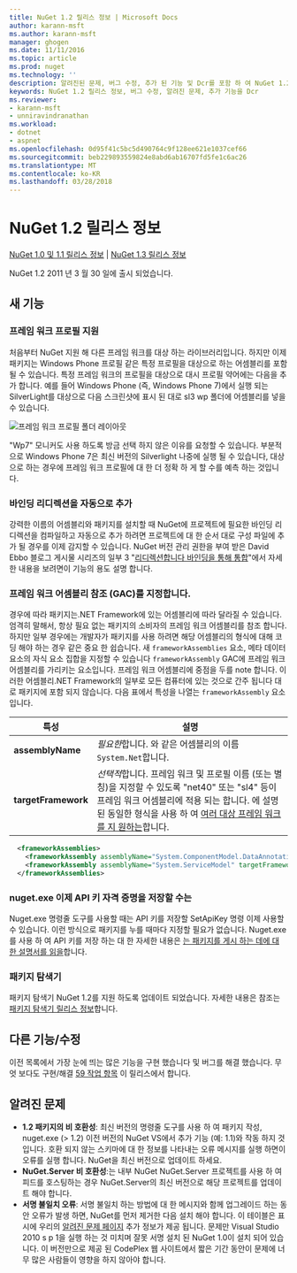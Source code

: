 ```yaml
---
title: NuGet 1.2 릴리스 정보 | Microsoft Docs
author: karann-msft
ms.author: karann-msft
manager: ghogen
ms.date: 11/11/2016
ms.topic: article
ms.prod: nuget
ms.technology: ''
description: 알려진된 문제, 버그 수정, 추가 된 기능 및 Dcr를 포함 하 여 NuGet 1.2에 대 한 릴리스 정보입니다.
keywords: NuGet 1.2 릴리스 정보, 버그 수정, 알려진 문제, 추가 기능을 Dcr
ms.reviewer:
- karann-msft
- unniravindranathan
ms.workload:
- dotnet
- aspnet
ms.openlocfilehash: 0d95f41c5bc5d490764c9f128ee621e1037cef66
ms.sourcegitcommit: beb229893559824e8abd6ab16707fd5fe1c6ac26
ms.translationtype: MT
ms.contentlocale: ko-KR
ms.lasthandoff: 03/28/2018
---
```

# <a name="nuget-12-release-notes"></a>NuGet 1.2 릴리스 정보

[NuGet 1.0 및 1.1 릴리스 정보](../release-notes/nuget-1.1.md) | [NuGet 1.3 릴리스 정보](../release-notes/nuget-1.3.md)

NuGet 1.2 2011 년 3 월 30 일에 출시 되었습니다.

## <a name="new-features"></a>새 기능

### <a name="framework-profile-support"></a>프레임 워크 프로필 지원

처음부터 NuGet 지원 해 다른 프레임 워크를 대상 하는 라이브러리입니다. 하지만 이제 패키지는 Windows Phone 프로필 같은 특정 프로필을 대상으로 하는 어셈블리를 포함 될 수 있습니다. 특정 프레임 워크의 프로필을 대상으로 대시 프로필 약어에는 다음을 추가 합니다. 예를 들어 Windows Phone (즉, Windows Phone 7)에서 실행 되는 SilverLight를 대상으로 다음 스크린샷에 표시 된 대로 sl3 wp 폴더에 어셈블리를 넣을 수 있습니다.

![프레임 워크 프로필 폴더 레이아웃](./media/framework-profile-support.png)

"Wp7" 모니커도 사용 하도록 방금 선택 하지 않은 이유를 요청할 수 있습니다. 부분적으로 Windows Phone 7은 최신 버전의 Silverlight 나중에 실행 될 수 있습니다, 대상으로 하는 경우에 프레임 워크 프로필에 대 한 더 정확 하 게 할 수를 예측 하는 것입니다.

### <a name="automatically-add-binding-redirects"></a>바인딩 리디렉션을 자동으로 추가

강력한 이름의 어셈블리와 패키지를 설치할 때 NuGet에 프로젝트에 필요한 바인딩 리디렉션을 컴파일하고 자동으로 추가 하려면 프로젝트에 대 한 순서 대로 구성 파일에 추가 될 경우를 이제 감지할 수 있습니다. NuGet 버전 관리 권한을 부여 받은 David Ebbo 블로그 게시물 시리즈의 일부 3 "[리디렉션합니다 바인딩을 통해 통합](http://blog.davidebbo.com/2011/01/nuget-versioning-part-3-unification-via.html)"에서 자세한 내용을 보려면이 기능의 용도 설명 합니다.

<a name="framework-assembly-refs"></a>

### <a name="specifying-framework-assembly-references-gac"></a>프레임 워크 어셈블리 참조 (GAC)를 지정합니다.

경우에 따라 패키지는.NET Framework에 있는 어셈블리에 따라 달라질 수 있습니다. 엄격히 말해서, 항상 필요 없는 패키지의 소비자의 프레임 워크 어셈블리를 참조 합니다. 하지만 일부 경우에는 개발자가 패키지를 사용 하려면 해당 어셈블리의 형식에 대해 코딩 해야 하는 경우 같은 중요 한 쉽습니다. 새 `frameworkAssemblies` 요소, 메타 데이터 요소의 자식 요소 집합을 지정할 수 있습니다 `frameworkAssembly` GAC에 프레임 워크 어셈블리를 가리키는 요소입니다. 프레임 워크 어셈블리에 중점을 두를 note 합니다.
이러한 어셈블리.NET Framework의 일부로 모든 컴퓨터에 있는 것으로 간주 됩니다 대로 패키지에 포함 되지 않습니다. 다음 표에서 특성을 나열는 `frameworkAssembly` 요소입니다.


|특성 |설명|
|----------------|-----------|
|**assemblyName**|*필요한*합니다. 와 같은 어셈블리의 이름 `System.Net`합니다.|
|**targetFramework**|*선택적*합니다. 프레임 워크 및 프로필 이름 (또는 별칭)을 지정할 수 있도록 "net40" 또는 "sl4" 등이 프레임 워크 어셈블리에 적용 되는 합니다. 에 설명 된 동일한 형식을 사용 하 여 [여러 대상 프레임 워크를 지 원하는](../create-packages/supporting-multiple-target-frameworks.md)합니다.|

```xml
  <frameworkAssemblies>
    <frameworkAssembly assemblyName="System.ComponentModel.DataAnnotations" targetFramework="net40" />
    <frameworkAssembly assemblyName="System.ServiceModel" targetFramework="net40" />
  </frameworkAssemblies>
```

### <a name="nugetexe-now-is-able-to-store-api-key-credentials"></a>nuget.exe 이제 API 키 자격 증명을 저장할 수는

Nuget.exe 명령줄 도구를 사용할 때는 API 키를 저장할 SetApiKey 명령 이제 사용할 수 있습니다. 이런 방식으로 패키지를 누를 때마다 지정할 필요가 없습니다. Nuget.exe를 사용 하 여 API 키를 저장 하는 대 한 자세한 내용은 [는 패키지를 게시 하는 데에 대 한 설명서를 읽을](../create-packages/publish-a-package.md)합니다.

### <a name="package-explorer"></a>패키지 탐색기
패키지 탐색기 NuGet 1.2를 지원 하도록 업데이트 되었습니다. 자세한 내용은 참조는 [패키지 탐색기 릴리스 정보](http://nuget.codeplex.com/wikipage?title=New%20features%20in%20NuGet%20Package%20Explorer%201.0)합니다.

## <a name="other-featuresfixes"></a>다른 기능/수정

이전 목록에서 가장 눈에 띄는 많은 기능을 구현 했습니다 및 버그를 해결 했습니다. 무엇 보다도 구현/해결 [59 작업 항목](http://nuget.codeplex.com/workitem/list/advanced?keyword=&status=All&type=All&priority=All&release=NuGet%201.2&assignedTo=All&component=All&sortField=Votes&sortDirection=Descending&page=0) 이 릴리스에서 합니다.

## <a name="known-issues"></a>알려진 문제

* **1.2 패키지의 비 호환성**: 최신 버전의 명령줄 도구를 사용 하 여 패키지 작성, nuget.exe (> 1.2) 이전 버전의 NuGet VS에서 추가 기능 (예: 1.1)와 작동 하지 것입니다. 호환 되지 않는 스키마에 대 한 정보를 나타내는 오류 메시지를 실행 하면이 오류를 실행 합니다. NuGet을 최신 버전으로 업데이트 하세요.
* **NuGet.Server 비 호환성**:는 내부 NuGet NuGet.Server 프로젝트를 사용 하 여 피드를 호스팅하는 경우 NuGet.Server의 최신 버전으로 해당 프로젝트를 업데이트 해야 합니다.
* **서명 불일치 오류**: 서명 불일치 하는 방법에 대 한 메시지와 함께 업그레이드 하는 동안 오류가 발생 하면, NuGet를 먼저 제거한 다음 설치 해야 합니다. 이 테이블은 표시에 우리의 [알려진 문제 페이지](../release-notes/known-issues.md) 추가 정보가 제공 됩니다. 문제만 Visual Studio 2010 s p 1을 실행 하는 것 미치며 잘못 서명 설치 된 NuGet 1.0이 설치 되어 있습니다. 이 버전만으로 제공 된 CodePlex 웹 사이트에서 짧은 기간 동안이 문제에 너무 많은 사람들이 영향을 하지 않아야 합니다.